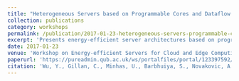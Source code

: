 ```yaml
---
title: "Heterogeneous Servers based on Programmable Cores and Dataflow Engines"
collection: publications
category: workshops
permalink: /publication/2017-01-23-heterogeneous-servers-programmable-cores-dataflow
excerpt: 'Presents energy-efficient server architectures based on programmable accelerators and dataflow engines, demonstrating 40% better energy-efficiency than standard Xeon servers and up to 374x speedup for various workloads in data center applications.'
date: 2017-01-23
venue: 'Workshop on Energy-efficient Servers for Cloud and Edge Computing (EnESCE 2017)'
paperurl: 'https://pureadmin.qub.ac.uk/ws/portalfiles/portal/123397592/HiPEAC_ESCEC_2016.pdf'
citation: 'Wu, Y., Gillan, C., Minhas, U., Barbhuiya, S., Novakovic, A., Tovletoglou, K., Tzenakis, G., Vandierendonck, H., Karakonstantis, G., & Nikolopoulos, D. (2017). &quot;Heterogeneous Servers based on Programmable Cores and Dataflow Engines.&quot; In <i>Workshop Energy efficient Servers for Cloud and Edge Computing 2017</i>.'
---
```

